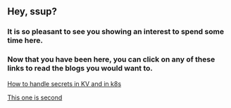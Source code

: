 

## Hey, ssup?
### It is so pleasant to see you showing an interest to spend some time here.
### Now that you have been here, you can click on any of these links to read the blogs you would want to.

 
 [How to handle secrets in KV and in k8s](1.md)

 
 [This one is second](2.md)
